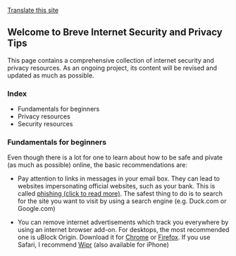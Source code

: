 [Translate this site](https://translate.google.com/translate?hl=&sl=en&tl=pt&u=https%3A%2F%2Fdistrob.github.io%2Fprivacy-security%2F)

## Welcome to Breve Internet Security and Privacy Tips

This page contains a comprehensive collection of internet security and privacy resources. As an ongoing project, its content will be revised and updated as much as possible. 

### Index

- Fundamentals for beginners
- Privacy resources
- Security resources

### Fundamentals for beginners
Even though there is a lot for one to learn about how to be safe and pivate (as much as possible) online, the basic recommendations are:

- Pay attention to links in messages in your email box. They can lead to websites impersonating official websites, such as your bank. This is called [phishing (click to read more)](https://en.wikipedia.org/wiki/Phishing). The safest thing to do is to search for the site you want to visit by using a search engine (e.g. Duck.com or Google.com)

- You can remove internet advertisements which track you everywhere by using an internet browser add-on. For desktops, the most recommended one is uBlock Origin. Download it for [Chrome](https://chrome.google.com/webstore/detail/ublock-origin/cjpalhdlnbpafiamejdnhcphjbkeiagm) or [Firefox](https://addons.mozilla.org/addon/ublock-origin/). If you use Safari, I recommend [Wipr](https://giorgiocalderolla.com/wipr.html) (also available for iPhone)

